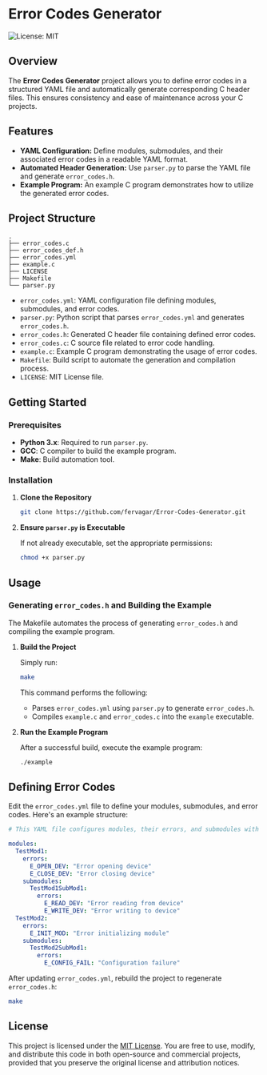 # Error Codes Generator

![License: MIT](https://img.shields.io/badge/License-MIT-yellow.svg)

## Overview

The **Error Codes Generator** project allows you to define error codes in a structured YAML file and automatically generate corresponding C header files. This ensures consistency and ease of maintenance across your C projects.

## Features

- **YAML Configuration:** Define modules, submodules, and their associated error codes in a readable YAML format.
- **Automated Header Generation:** Use `parser.py` to parse the YAML file and generate `error_codes.h`.
- **Example Program:** An example C program demonstrates how to utilize the generated error codes.

## Project Structure

```
.
├── error_codes.c
├── error_codes_def.h
├── error_codes.yml
├── example.c
├── LICENSE
├── Makefile
└── parser.py
```

- `error_codes.yml`: YAML configuration file defining modules, submodules, and error codes.
- `parser.py`: Python script that parses `error_codes.yml` and generates `error_codes.h`.
- `error_codes.h`: Generated C header file containing defined error codes.
- `error_codes.c`: C source file related to error code handling.
- `example.c`: Example C program demonstrating the usage of error codes.
- `Makefile`: Build script to automate the generation and compilation process.
- `LICENSE`: MIT License file.

## Getting Started

### Prerequisites

- **Python 3.x**: Required to run `parser.py`.
- **GCC**: C compiler to build the example program.
- **Make**: Build automation tool.

### Installation

1. **Clone the Repository**

   ```bash
   git clone https://github.com/fervagar/Error-Codes-Generator.git
   ```

2. **Ensure `parser.py` is Executable**

   If not already executable, set the appropriate permissions:

   ```bash
   chmod +x parser.py
   ```

## Usage

### Generating `error_codes.h` and Building the Example

The Makefile automates the process of generating `error_codes.h` and compiling the example program.

1. **Build the Project**

   Simply run:

   ```bash
   make
   ```

   This command performs the following:
   - Parses `error_codes.yml` using `parser.py` to generate `error_codes.h`.
   - Compiles `example.c` and `error_codes.c` into the `example` executable.

2. **Run the Example Program**

   After a successful build, execute the example program:

   ```bash
   ./example
   ```

## Defining Error Codes

Edit the `error_codes.yml` file to define your modules, submodules, and error codes. Here's an example structure:

```yaml
# This YAML file configures modules, their errors, and submodules with their own errors.

modules:
  TestMod1:
    errors:
      E_OPEN_DEV: "Error opening device"
      E_CLOSE_DEV: "Error closing device"
    submodules:
      TestMod1SubMod1:
        errors:
          E_READ_DEV: "Error reading from device"
          E_WRITE_DEV: "Error writing to device"
  TestMod2:
    errors:
      E_INIT_MOD: "Error initializing module"
    submodules:
      TestMod2SubMod1:
        errors:
          E_CONFIG_FAIL: "Configuration failure"
```

After updating `error_codes.yml`, rebuild the project to regenerate `error_codes.h`:

```bash
make
```

## License

This project is licensed under the [MIT License](LICENSE). You are free to use, modify, and distribute this code in both open-source and commercial projects, provided that you preserve the original license and attribution notices.
